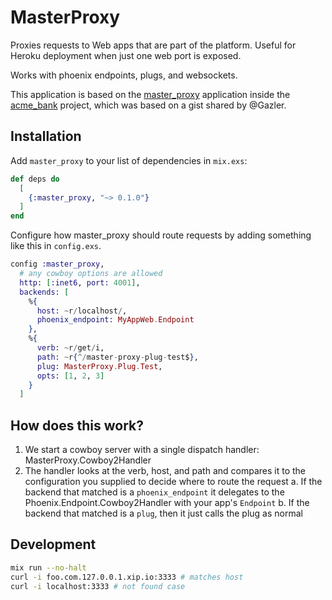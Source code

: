 # MasterProxy

Proxies requests to Web apps that are part of the platform. Useful for Heroku deployment when just one web port is exposed.

Works with phoenix endpoints, plugs, and websockets.

This application is based on the [master_proxy](https://github.com/wojtekmach/acme_bank/tree/master/apps/master_proxy) application inside the [acme_bank](https://github.com/wojtekmach/acme_bank) project, which was based on a gist shared by @Gazler.

## Installation

Add `master_proxy` to your list of dependencies in `mix.exs`:

```elixir
def deps do
  [
    {:master_proxy, "~> 0.1.0"}
  ]
end
```

Configure how master_proxy should route requests by adding something like this in `config.exs`.

```elixir
config :master_proxy, 
  # any cowboy options are allowed 
  http: [:inet6, port: 4001],
  backends: [
    %{
      host: ~r/localhost/,
      phoenix_endpoint: MyAppWeb.Endpoint
    },
    %{
      verb: ~r/get/i,
      path: ~r{^/master-proxy-plug-test$},
      plug: MasterProxy.Plug.Test,
      opts: [1, 2, 3]
    }
  ]
```

## How does this work?

1. We start a cowboy server with a single dispatch handler: MasterProxy.Cowboy2Handler
2. The handler looks at the verb, host, and path and compares it to the configuration you supplied to decide where to route the request
  a. If the backend that matched is a `phoenix_endpoint` it delegates to the Phoenix.Endpoint.Cowboy2Handler with your app's `Endpoint`
  b. If the backend that matched is a `plug`, then it just calls the plug as normal

## Development

```bash
mix run --no-halt
curl -i foo.com.127.0.0.1.xip.io:3333 # matches host
curl -i localhost:3333 # not found case
```
